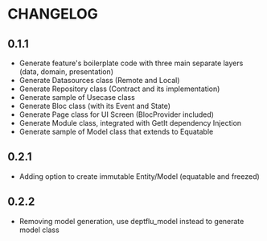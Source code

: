 # CHANGELOG

## 0.1.1

- Generate feature's boilerplate code with three main separate layers (data, domain, presentation)
- Generate Datasources class (Remote and Local)
- Generate Repository class (Contract and its implementation)
- Generate sample of Usecase class
- Generate Bloc class (with its Event and State)
- Generate Page class for UI Screen (BlocProvider included)
- Generate Module class, integrated with GetIt dependency Injection
- Generate sample of Model class that extends to Equatable

## 0.2.1

- Adding option to create immutable Entity/Model (equatable and freezed)

## 0.2.2

- Removing model generation, use deptflu_model instead to generate model class
